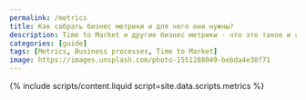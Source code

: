 ```yaml
---
permalink: /metrics
title: Как собрать бизнес метрики и для чего они нужны?
description: Time to Market и другие бизнес метрики - что это такое и с чем их едят? 
categories: [guide]
tags: [Metrics, Business processes, Time to Market]
image: https://images.unsplash.com/photo-1551288049-bebda4e38f71
---
```


{% include scripts/content.liquid
script=site.data.scripts.metrics
%}

